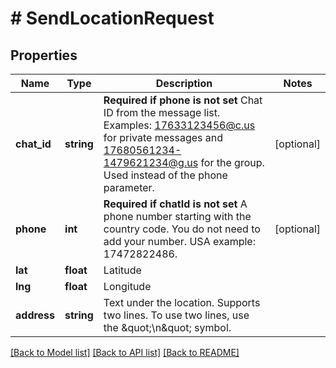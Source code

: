 # # SendLocationRequest

## Properties

Name | Type | Description | Notes
------------ | ------------- | ------------- | -------------
**chat_id** | **string** | **Required if phone is not set**  Chat ID from the message list. Examples: 17633123456@c.us for private messages and 17680561234-1479621234@g.us for the group. Used instead of the phone parameter. | [optional]
**phone** | **int** | **Required if chatId is not set**  A phone number starting with the country code. You do not need to add your number.   USA example: 17472822486. | [optional]
**lat** | **float** | Latitude |
**lng** | **float** | Longitude |
**address** | **string** | Text under the location.  Supports two lines. To use two lines, use the \&quot;\\n\&quot; symbol. |

[[Back to Model list]](../../README.md#models) [[Back to API list]](../../README.md#endpoints) [[Back to README]](../../README.md)
